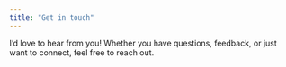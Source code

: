 ```yaml
---
title: "Get in touch"
---
```


I’d love to hear from you! Whether you have questions, feedback, or just want to connect, feel free to reach out.
